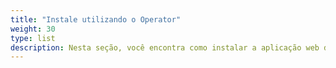 ```yaml
---
title: "Instale utilizando o Operator"
weight: 30
type: list
description: Nesta seção, você encontra como instalar a aplicação web do Horusec no seu ambiente usando Operator.
---
```

